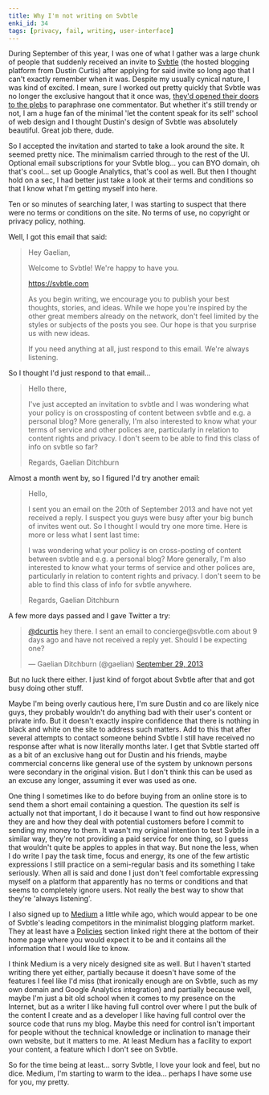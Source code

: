 ```yaml
---
title: Why I'm not writing on Svbtle
enki_id: 34
tags: [privacy, fail, writing, user-interface]
---
```

During September of this year, I was one of what I gather was a large chunk of people that suddenly received an invite to [Svbtle](https://svbtle.com/) (the hosted blogging platform from Dustin Curtis) after applying for said invite so long ago that I can't exactly remember when it was. Despite my usually cynical nature, I was kind of excited. I mean, sure I worked out pretty quickly that Svbtle was no longer the exclusive hangout that it once was, [they'd opened their doors to the plebs](http://www.macgasm.net/2013/09/17/svbtle-invites-plebs-service/) to paraphrase one commentator. But whether it's still trendy or not, I am a huge fan of the minimal 'let the content speak for its self' school of web design and I thought Dustin's design of Svbtle was absolutely beautiful. Great job there, dude.<!--more-->

So I accepted the invitation and started to take a look around the site. It seemed pretty nice. The minimalism carried through to the rest of the UI. Optional email subscriptions for your Svbtle blog... you can BYO domain, oh that's cool... set up Google Analytics, that's cool as well. But then I thought hold on a sec, I had better just take a look at their terms and conditions so that I know what I'm getting myself into here.

Ten or so minutes of searching later, I was starting to suspect that there were no terms or conditions on the site. No terms of use, no copyright or privacy policy, nothing.

Well, I got this email that said:

<blockquote>
Hey Gaelian,

Welcome to Svbtle! We're happy to have you.

https://svbtle.com

As you begin writing, we encourage you to publish your best thoughts, stories, and ideas. While we hope you're inspired by the other great members already on the network, don't feel limited by the styles or subjects of the posts you see. Our hope is that you surprise us with new ideas.

If you need anything at all, just respond to this email. We're always listening.
</blockquote>

So I thought I'd just respond to that email...

<blockquote>
Hello there,

I've just accepted an invitation to svbtle and I was wondering what your policy is on crossposting of content between svbtle and e.g. a personal blog? More generally, I'm also interested to know what your terms of service and other polices are, particularly in relation to content rights and privacy. I don't seem to be able to find this class of info on svbtle so far?

Regards,
Gaelian Ditchburn
</blockquote>


Almost a month went by, so I figured I'd try another email:

<blockquote>
Hello,

I sent you an email on the 20th of September 2013 and have not yet received a reply. I suspect you guys were busy after your big bunch of invites went out. So I thought I would try one more time. Here is more or less what I sent last time:

I was wondering what your policy is on cross-posting of content between svbtle and e.g. a personal blog? More generally, I'm also interested to know what your terms of service and other polices are, particularly in relation to content rights and privacy. I don't seem to be able to find this class of info for svbtle anywhere.

Regards,
Gaelian Ditchburn
</blockquote>

A few more days passed and I gave Twitter a try:

<blockquote class="twitter-tweet" lang="en"><p><a href="https://twitter.com/dcurtis">@dcurtis</a> hey there. I sent an email to concierge@svbtle.com about 9 days ago and have not received a reply yet. Should I be expecting one?</p>&mdash; Gaelian Ditchburn (@gaelian) <a href="https://twitter.com/gaelian/statuses/384207413093466113">September 29, 2013</a></blockquote>
<script async src="//platform.twitter.com/widgets.js" charset="utf-8"></script>

But no luck there either. I just kind of forgot about Svbtle after that and got busy doing other stuff.

Maybe I'm being overly cautious here, I'm sure Dustin and co are likely nice guys, they probably wouldn't do anything bad with their user's content or private info. But it doesn't exactly inspire confidence that there is nothing in black and white on the site to address such matters. Add to this that after several attempts to contact someone behind Svbtle I still have received no response after what is now literally months later. I get that Svbtle started off as a bit of an exclusive hang out for Dustin and his friends, maybe commercial concerns like general use of the system by unknown persons were secondary in the original vision. But I don't think this can be used as an excuse any longer, assuming it ever was used as one.

One thing I sometimes like to do before buying from an online store is to send them a short email containing a question. The question its self is actually not that important, I do it because I want to find out how responsive they are and how they deal with potential customers before I commit to sending my money to them. It wasn't my original intention to test Svbtle in a similar way, they're not providing a paid service for one thing, so I guess that wouldn't quite be apples to apples in that way. But none the less, when I do write I pay the task time, focus and energy, its one of the few artistic expressions I still practice on a semi-regular basis and its something I take seriously. When all is said and done I just don't feel comfortable expressing myself on a platform that apparently has no terms or conditions and that seems to completely ignore users. Not really the best way to show that they're 'always listening'.

I also signed up to [Medium](https://medium.com/) a little while ago, which would appear to be one of Svbtle's leading competitors in the minimalist blogging platform market. They at least have a [Policies](https://medium.com/policy) section linked right there at the bottom of their home page where you would expect it to be and it contains all the information that I would like to know.

I think Medium is a very nicely designed site as well. But I haven't started writing there yet either, partially because it doesn't have some of the features I feel like I'd miss (that ironically enough are on Svbtle, such as my own domain and Google Analytics integration) and partially because well, maybe I'm just a bit old school when it comes to my presence on the Internet, but as a writer I like having full control over where I put the bulk of the content I create and as a developer I like having full control over the source code that runs my blog. Maybe this need for control isn't important for people without the technical knowledge or inclination to manage their own website, but it matters to me. At least Medium has a facility to export your content, a feature which I don't see on Svbtle.

So for the time being at least... sorry Svbtle, I love your look and feel, but no dice. Medium, I'm starting to warm to the idea... perhaps I have some use for you, my pretty.
